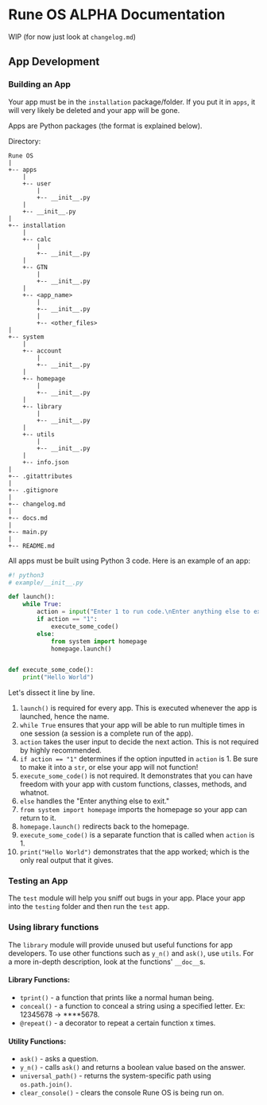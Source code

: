 # Rune OS ALPHA Documentation
WIP
(for now just look at `changelog.md`)

## App Development
### Building an App
Your app must be in the `installation` package/folder. If you put it in `apps`, it will very likely be deleted and your app will be gone.

Apps are Python packages (the format is explained below).

Directory:
```
Rune OS
|
+-- apps
    |
    +-- user
        |
        +-- __init__.py
    |
    +-- __init__.py
|
+-- installation
    |
    +-- calc
        |
        +-- __init__.py
    |
    +-- GTN
        |
        +-- __init__.py
    |
    +-- <app_name>
        |
        +-- __init__.py
        |
        +-- <other_files>
|
+-- system
    |
    +-- account
        |
        +-- __init__.py
    |
    +-- homepage
        |
        +-- __init__.py
    |
    +-- library
        |
        +-- __init__.py
    |
    +-- utils
        |
        +-- __init__.py
    |
    +-- info.json
|
+-- .gitattributes
|
+-- .gitignore
|
+-- changelog.md
|
+-- docs.md
|
+-- main.py
|
+-- README.md
```

All apps must be built using Python 3 code. Here is an example of an app:

```py
#! python3
# example/__init__.py

def launch():
    while True:
        action = input("Enter 1 to run code.\nEnter anything else to exit.\n>")
        if action == "1":
            execute_some_code()
        else:
            from system import homepage
            homepage.launch()


def execute_some_code():
    print("Hello World")
```

Let's dissect it line by line.

1. `launch()` is required for every app. This is executed whenever the app is launched, hence the name.
2. `while True` ensures that your app will be able to run multiple times in one session (a session is a complete run of the app).
3. `action` takes the user input to decide the next action. This is not required by highly recommended.
4. `if action == "1"` determines if the option inputted in `action` is 1. Be sure to make it into a `str`, or else your app will not function!
5. `execute_some_code()` is not required. It demonstrates that you can have freedom with your app with custom functions, classes, methods, and whatnot.
6. `else` handles the "Enter anything else to exit."
7. `from system import homepage` imports the homepage so your app can return to it.
8. `homepage.launch()` redirects back to the homepage.
9. `execute_some_code()` is a separate function that is called when `action` is 1.
10. `print("Hello World")` demonstrates that the app worked; which is the only real output that it gives.

### Testing an App
The `test` module will help you sniff out bugs in your app. Place your app into the `testing` folder and then run the `test` app.

### Using library functions
The `library` module will provide unused but useful functions for app developers. To use other functions such as `y_n()` and `ask()`, use `utils`. For a more in-depth description, look at the functions' `__doc__`s.

#### Library Functions:
- `tprint()` - a function that prints like a normal human being.
- `conceal()` - a function to conceal a string using a specified letter. Ex: 12345678 -> ****5678.
- `@repeat()` - a decorator to repeat a certain function x times.

#### Utility Functions:
- `ask()` - asks a question.
- `y_n()` - calls `ask()` and returns a boolean value based on the answer.
- `universal_path()` - returns the system-specific path using `os.path.join()`.
- `clear_console()` - clears the console Rune OS is being run on.
